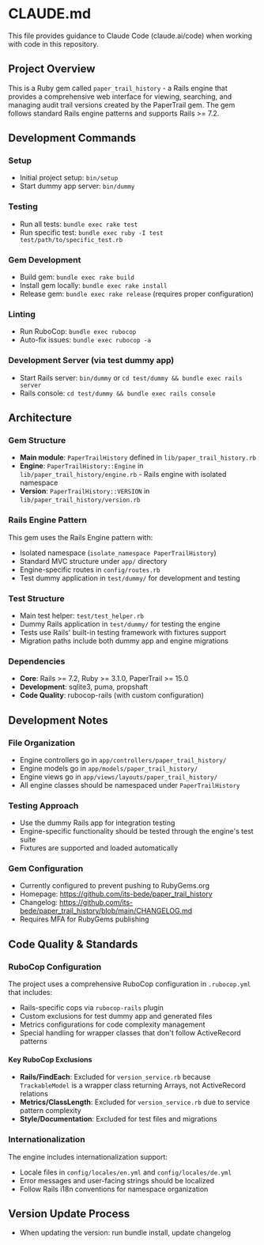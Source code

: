 # CLAUDE.md

This file provides guidance to Claude Code (claude.ai/code) when working with code in this repository.

## Project Overview

This is a Ruby gem called `paper_trail_history` - a Rails engine that provides a comprehensive web interface for viewing, searching, and managing audit trail versions created by the PaperTrail gem. The gem follows standard Rails engine patterns and supports Rails >= 7.2.

## Development Commands

### Setup
- Initial project setup: `bin/setup`
- Start dummy app server: `bin/dummy`

### Testing
- Run all tests: `bundle exec rake test`
- Run specific test: `bundle exec ruby -I test test/path/to/specific_test.rb`

### Gem Development
- Build gem: `bundle exec rake build`
- Install gem locally: `bundle exec rake install`
- Release gem: `bundle exec rake release` (requires proper configuration)

### Linting
- Run RuboCop: `bundle exec rubocop`
- Auto-fix issues: `bundle exec rubocop -a`

### Development Server (via test dummy app)
- Start Rails server: `bin/dummy` or `cd test/dummy && bundle exec rails server`
- Rails console: `cd test/dummy && bundle exec rails console`

## Architecture

### Gem Structure
- **Main module**: `PaperTrailHistory` defined in `lib/paper_trail_history.rb`
- **Engine**: `PaperTrailHistory::Engine` in `lib/paper_trail_history/engine.rb` - Rails engine with isolated namespace
- **Version**: `PaperTrailHistory::VERSION` in `lib/paper_trail_history/version.rb`

### Rails Engine Pattern
This gem uses the Rails Engine pattern with:
- Isolated namespace (`isolate_namespace PaperTrailHistory`)
- Standard MVC structure under `app/` directory
- Engine-specific routes in `config/routes.rb`
- Test dummy application in `test/dummy/` for development and testing

### Test Structure
- Main test helper: `test/test_helper.rb` 
- Dummy Rails application in `test/dummy/` for testing the engine
- Tests use Rails' built-in testing framework with fixtures support
- Migration paths include both dummy app and engine migrations

### Dependencies
- **Core**: Rails >= 7.2, Ruby >= 3.1.0, PaperTrail >= 15.0
- **Development**: sqlite3, puma, propshaft
- **Code Quality**: rubocop-rails (with custom configuration)

## Development Notes

### File Organization
- Engine controllers go in `app/controllers/paper_trail_history/`
- Engine models go in `app/models/paper_trail_history/`
- Engine views go in `app/views/layouts/paper_trail_history/`
- All engine classes should be namespaced under `PaperTrailHistory`

### Testing Approach
- Use the dummy Rails app for integration testing
- Engine-specific functionality should be tested through the engine's test suite
- Fixtures are supported and loaded automatically

### Gem Configuration
- Currently configured to prevent pushing to RubyGems.org
- Homepage: https://github.com/its-bede/paper_trail_history
- Changelog: https://github.com/its-bede/paper_trail_history/blob/main/CHANGELOG.md
- Requires MFA for RubyGems publishing

## Code Quality & Standards

### RuboCop Configuration
The project uses a comprehensive RuboCop configuration in `.rubocop.yml` that includes:
- Rails-specific cops via `rubocop-rails` plugin
- Custom exclusions for test dummy app and generated files
- Metrics configurations for code complexity management
- Special handling for wrapper classes that don't follow ActiveRecord patterns

#### Key RuboCop Exclusions
- **Rails/FindEach**: Excluded for `version_service.rb` because `TrackableModel` is a wrapper class returning Arrays, not ActiveRecord relations
- **Metrics/ClassLength**: Excluded for `version_service.rb` due to service pattern complexity
- **Style/Documentation**: Excluded for test files and migrations

### Internationalization
The engine includes internationalization support:
- Locale files in `config/locales/en.yml` and `config/locales/de.yml`
- Error messages and user-facing strings should be localized
- Follow Rails i18n conventions for namespace organization

## Version Update Process
- When updating the version: run bundle install, update changelog